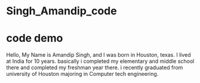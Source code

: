 # Singh_Amandip_code
# code demo
Hello, My Name is Amandip Singh, and I was born in Houston, texas. I lived at India for 10 years. basically i completed my elementary and middle school there and completed my freshman year there. i recently graduated from university of Houston majoring in Computer tech engineering.
